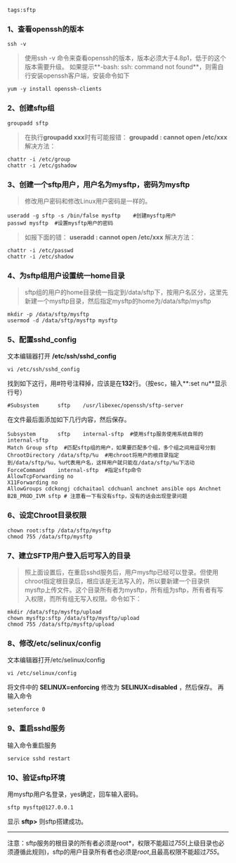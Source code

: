 ```
tags:sftp
```

### 1、查看openssh的版本

```
ssh -v
```

> 使用ssh -v 命令来查看openssh的版本，版本必须大于4.8p1，低于的这个版本需要升级。
>  如果提示**-bash: ssh: command not found**，则需自行安装openssh客户端，安装命令如下

```
yum -y install openssh-clients
```

### 2、创建sftp组

```
groupadd sftp
```

> 在执行**groupadd xxx**时有可能报错：
>  **groupadd : cannot open /etc/xxx**
>  解决方法：

```
chattr -i /etc/group
chattr -i /etc/gshadow
```

### 3、创建一个sftp用户，用户名为mysftp，密码为mysftp

> 修改用户密码和修改Linux用户密码是一样的。

```
useradd -g sftp -s /bin/false mysftp    #创建mysftp用户
passwd mysftp  #设置mysftp用户的密码
```

> 如报下面的错：
>  **useradd : cannot open /etc/xxx**
>  解决方法：

```
chattr -i /etc/passwd
chattr -i /etc/shadow
```

### 4、为sftp组用户设置统一home目录

> sftp组的用户的home目录统一指定到/data/sftp下，按用户名区分，这里先新建一个mysftp目录，然后指定mysftp的home为/data/sftp/mysftp

```
mkdir -p /data/sftp/mysftp
usermod -d /data/sftp/mysftp mysftp
```

### 5、配置sshd_config

文本编辑器打开 **/etc/ssh/sshd_config**

```
vi /etc/ssh/sshd_config
```

找到如下这行，用#符号注释掉，应该是在**132**行。（按esc，输入**:set nu**显示行号）

```
#Subsystem      sftp    /usr/libexec/openssh/sftp-server
```

在文件最后面添加如下几行内容，然后保存。

```
Subsystem       sftp    internal-sftp  #使用sftp服务使用系统自带的internal-sftp
Match Group sftp  #匹配sftp组的用户，如果要匹配多个组，多个组之间用逗号分割
ChrootDirectory /data/sftp/%u  #用chroot将用户的根目录指定到/data/sftp/%u，%u代表用户名，这样用户就只能在/data/sftp/%u下活动
ForceCommand    internal-sftp  #指定sftp命令
AllowTcpForwarding no
X11Forwarding no
AllowGroups cdckongj cdchaitaol cdchuanl anchnet ansible ops Anchnet B2B_PROD_IVM sftp # 注意看一下有没有sftp，没有的话会出现登录问题
```

### 6、设定Chroot目录权限

```
chown root:sftp /data/sftp/mysftp
chmod 755 /data/sftp/mysftp
```

### 7、建立SFTP用户登入后可写入的目录

> 照上面设置后，在重启sshd服务后，用户mysftp已经可以登录。但使用chroot指定根目录后，根应该是无法写入的，所以要新建一个目录供mysftp上传文件。这个目录所有者为mysftp，所有组为sftp，所有者有写入权限，而所有组无写入权限。命令如下：

```
mkdir /data/sftp/mysftp/upload
chown mysftp:sftp /data/sftp/mysftp/upload
chmod 755 /data/sftp/mysftp/upload
```

### 8、修改/etc/selinux/config

文本编辑器打开/etc/selinux/config

```
vi /etc/selinux/config
```

将文件中的 **SELINUX=enforcing** 修改为 **SELINUX=disabled** ，然后保存。
 再输入命令

```
setenforce 0
```

### 9、重启sshd服务

输入命令重启服务

```
service sshd restart
```

### 10、验证sftp环境

用mysftp用户名登录，yes确定，回车输入密码。

```
sftp mysftp@127.0.0.1
```

显示 **sftp>** 则sftp搭建成功。

------
注意：sftp服务的根目录的所有者必须是root*，权限不能超过*755*(上级目录也必须遵循此规则)，sftp的用户目录所有者也必须是*root*,且最高权限不能超过*755*。